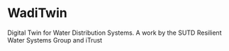 # WadiTwin
Digital Twin for Water Distribution Systems. A work by the SUTD Resilient Water Systems Group and iTrust
